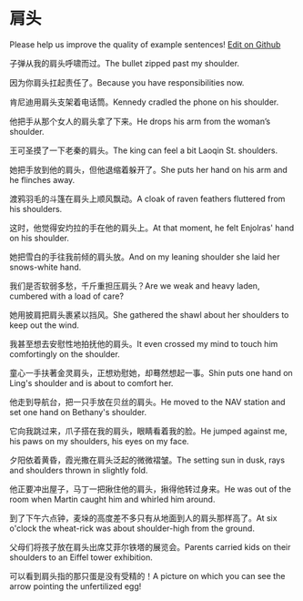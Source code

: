 # 肩头

Please help us improve the quality of example sentences! [Edit on Github](https://github.com/jiyushe/jiyu-example-sentence-source/blob/main/chinese/jiantou.md)

<p><span class="chinese">子弹从我的肩头呼啸而过。</span><span class="english">The bullet zipped past my shoulder.</span></p>

<p><span class="chinese">因为你肩头扛起责任了。</span><span class="english">Because you have responsibilities now.</span></p>

<p><span class="chinese">肯尼迪用肩头支架着电话筒。</span><span class="english">Kennedy cradled the phone on his shoulder.</span></p>

<p><span class="chinese">他把手从那个女人的肩头拿了下来。</span><span class="english">He drops his arm from the woman’s shoulder.</span></p>

<p><span class="chinese">王可圣摸了一下老秦的肩头。</span><span class="english">The king can feel a bit Laoqin St. shoulders.</span></p>

<p><span class="chinese">她把手放到他的肩头，但他退缩着躲开了。</span><span class="english">She puts her hand on his arm and he flinches away.</span></p>

<p><span class="chinese">渡鸦羽毛的斗篷在肩头上顺风飘动。</span><span class="english">A cloak of raven feathers fluttered from his shoulders.</span></p>

<p><span class="chinese">这时，他觉得安灼拉的手在他的肩头上。</span><span class="english">At that moment, he felt Enjolras' hand on his shoulder.</span></p>

<p><span class="chinese">她把雪白的手往我前倾的肩头放。</span><span class="english">And on my leaning shoulder she laid her snows-white hand.</span></p>

<p><span class="chinese">我们是否软弱多愁，千斤重担压肩头？</span><span class="english">Are we weak and heavy laden, cumbered with a load of care?</span></p>

<p><span class="chinese">她用披肩把肩头裹紧以挡风。</span><span class="english">She gathered the shawl about her shoulders to keep out the wind.</span></p>

<p><span class="chinese">我甚至想去安慰性地拍抚他的肩头。</span><span class="english">It even crossed my mind to touch him comfortingly on the shoulder.</span></p>

<p><span class="chinese">童心一手扶著金灵肩头，正想劝慰她，却蓦然想起一事。</span><span class="english">Shin puts one hand on Ling's shoulder and is about to comfort her.</span></p>

<p><span class="chinese">他走到导航台，把一只手放在贝丝的肩头。</span><span class="english">He moved to the NAV station and set one hand on Bethany's shoulder.</span></p>

<p><span class="chinese">它向我跳过来，爪子搭在我的肩头，眼睛看着我的脸。</span><span class="english">He jumped against me, his paws on my shoulders, his eyes on my face.</span></p>

<p><span class="chinese">夕阳依着黄昏，霞光撒在肩头泛起的微微褶皱。</span><span class="english">The setting sun in dusk, rays and shoulders thrown in slightly fold.</span></p>

<p><span class="chinese">他正要冲出屋子，马丁一把揪住他的肩头，揪得他转过身来。</span><span class="english">He was out of the room when Martin caught him and whirled him around.</span></p>

<p><span class="chinese">到了下午六点钟，麦垛的高度差不多只有从地面到人的肩头那样高了。</span><span class="english">At six o'clock the wheat-rick was about shoulder-high from the ground.</span></p>

<p><span class="chinese">父母们将孩子放在肩头出席艾菲尔铁塔的展览会。</span><span class="english">Parents carried kids on their shoulders to an Eiffel tower exhibition.</span></p>

<p><span class="chinese">可以看到肩头指的那只蛋是没有受精的！</span><span class="english">A picture on which you can see the arrow pointing the unfertilized egg!</span></p>


